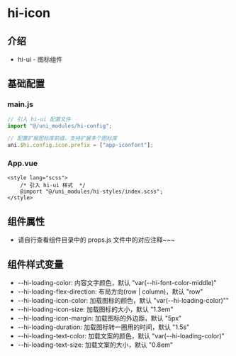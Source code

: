 # hi-icon

## 介绍

-   hi-ui - 图标组件

## 基础配置

### main.js

```javascript
// 引入 hi-ui 配置文件
import "@/uni_modules/hi-config";

// 配置扩展图标库前缀，支持扩展多个图标库
uni.$hi.config.icon.prefix = ["app-iconfont"];
```

### App.vue

```vue
<style lang="scss">
    /* 引入 hi-ui 样式  */
    @import "@/uni_modules/hi-styles/index.scss";
</style>
```

## 组件属性

-   请自行查看组件目录中的 props.js 文件中的对应注释~~~

## 组件样式变量

-   --hi-loading-color: 内容文字颜色，默认 "var(--hi-font-color-middle)"
-   --hi-loading-flex-direction: 布局方向(row | column)，默认 "row"
-   --hi-loading-icon-color: 加载图标的颜色，默认 "var(--hi-loading-color)""
-   --hi-loading-icon-size: 加载图标的大小，默认 "1.3em"
-   --hi-loading-icon-margin: 加载图标的外边距，默认 "5px"
-   --hi-loading-duration: 加载图标转一圈用的时间，默认 "1.5s"
-   --hi-loading-text-color: 加载文案的颜色，默认 "var(--hi-loading-color)"
-   --hi-loading-text-size: 加载文案的大小，默认 "0.8em"
